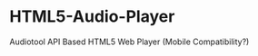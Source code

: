 HTML5-Audio-Player
==================

Audiotool API Based HTML5 Web Player (Mobile Compatibility?)
